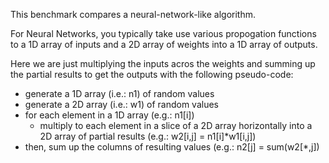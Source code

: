 This benchmark compares a neural-network-like algorithm. 

For Neural Networks, you typically take use various propogation functions to a 1D array of inputs and a 2D array of weights into a 1D array of outputs.

Here we are just multiplying the inputs acros the weights and summing up the partial results to get the outputs with the following pseudo-code:
   
   * generate a 1D array (i.e.: n1) of random values
   * generate a 2D array (i.e.: w1) of random values
   * for each element in a 1D array (e.g.: n1[i])
     - multiply to each element in a slice of a 2D array horizontally into a 2D array of partial results (e.g.: w2[i,j] = n1[i]*w1[i,j])
   * then, sum up the columns of resulting values (e.g.: n2[j] = sum(w2[*,j]) 
